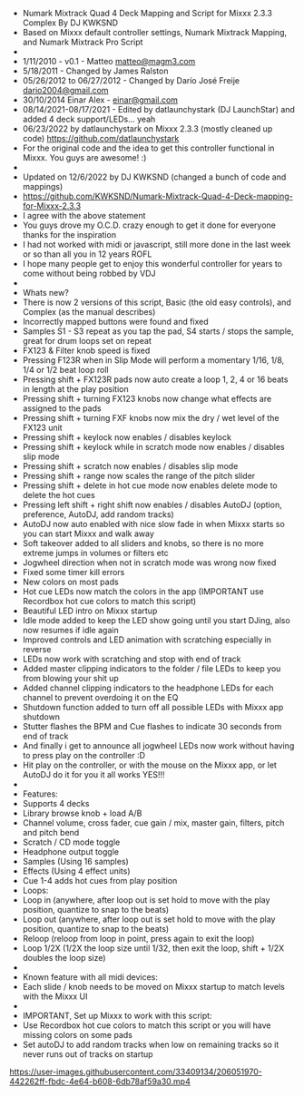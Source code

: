 - Numark Mixtrack Quad 4 Deck Mapping and Script for Mixxx 2.3.3 Complex By DJ KWKSND
- Based on Mixxx default controller settings, Numark Mixtrack Mapping, and Numark Mixtrack Pro Script
-
- 1/11/2010 - v0.1 - Matteo <matteo@magm3.com>
- 5/18/2011 - Changed by James Ralston
- 05/26/2012 to 06/27/2012 - Changed by Darío José Freije <dario2004@gmail.com>
- 30/10/2014 Einar Alex - einar@gmail.com
- 08/14/2021-08/17/2021 - Edited by datlaunchystark (DJ LaunchStar) and added 4 deck support/LEDs... yeah
- 06/23/2022 by datlaunchystark on Mixxx 2.3.3 (mostly cleaned up code) https://github.com/datlaunchystark
- For the original code and the idea to get this controller functional in Mixxx. You guys are awesome! :)
-
- Updated on 12/6/2022 by DJ KWKSND (changed a bunch of code and mappings)
- https://github.com/KWKSND/Numark-Mixtrack-Quad-4-Deck-mapping-for-Mixxx-2.3.3
- I agree with the above statement
- You guys drove my O.C.D. crazy enough to get it done for everyone thanks for the inspiration
- I had not worked with midi or javascript, still more done in the last week or so than all you in 12 years ROFL
- I hope many people get to enjoy this wonderful controller for years to come without being robbed by VDJ
-
- Whats new?
-  There is now 2 versions of this script, Basic (the old easy controls), and Complex (as the manual describes)
-  Incorrectly mapped buttons were found and fixed
-  Samples S1 - S3 repeat as you tap the pad, S4 starts / stops the sample, great for drum loops set on repeat
-  FX123 & Filter knob speed is fixed
-  Pressing F123R when in Slip Mode will perform a momentary 1/16, 1/8, 1/4 or 1/2  beat loop roll
-  Pressing shift + FX123R pads now auto create a loop 1, 2, 4 or 16 beats in length at the play position
-  Pressing shift + turning FX123 knobs now change what effects are assigned to the pads
-  Pressing shift + turning FXF knobs now mix the dry / wet level of the FX123 unit
-  Pressing shift + keylock now enables / disables keylock
-  Pressing shift + keylock while in scratch mode now enables / disables slip mode
-  Pressing shift + scratch now enables / disables slip mode
-  Pressing shift + range now scales the range of the pitch slider
-  Pressing shift + delete in hot cue mode now enables delete mode to delete the hot cues
-  Pressing left shift + right shift now enables / disables AutoDJ (option, preference, AutoDJ, add random tracks)
-  AutoDJ now auto enabled with nice slow fade in when Mixxx starts so you can start Mixxx and walk away
-  Soft takeover added to all sliders and knobs, so there is no more extreme jumps in volumes or filters etc
-  Jogwheel direction when not in scratch mode was wrong now fixed
-  Fixed some timer kill errors
-  New colors on most pads
-  Hot cue LEDs now match the colors in the app (IMPORTANT use Recordbox hot cue colors to match this script)
-  Beautiful LED intro on Mixxx startup
-  Idle mode added to keep the LED show going until you start DJing, also now resumes if idle again
-  Improved controls and LED animation with scratching especially in reverse
-  LEDs now work with scratching and stop with end of track
-  Added master clipping indicators to the folder / file LEDs to keep you from blowing your shit up
-  Added channel clipping indicators to the headphone LEDs for each channel to prevent overdoing it on the EQ
-  Shutdown function added to turn off all possible LEDs with Mixxx app shutdown
-  Stutter flashes the BPM and Cue flashes to indicate 30 seconds from end of track
-  And finally i get to announce all jogwheel LEDs now work without having to press play on the controller :D
-  Hit play on the controller, or with the mouse on the Mixxx app, or let AutoDJ do it for you it all works YES!!!
-
- Features:
-  Supports 4 decks
-  Library browse knob + load A/B
-  Channel volume, cross fader, cue gain / mix, master gain, filters, pitch and pitch bend
-  Scratch / CD mode toggle
-  Headphone output toggle
-  Samples (Using 16 samples)
-  Effects (Using 4 effect units)
-  Cue 1-4 adds hot cues from play position
-  Loops:
-   Loop in 	(anywhere, after loop out is set hold to move with the play position, quantize to snap to the beats)
-   Loop out 	(anywhere, after loop out is set hold to move with the play position, quantize to snap to the beats)
-   Reloop 	(reloop from loop in point, press again to exit the loop)
-   Loop 1/2X	(1/2X the loop size until 1/32, then exit the loop, shift + 1/2X doubles the loop size)
-
- Known feature with all midi devices:
-  Each slide / knob needs to be moved on Mixxx startup to match levels with the Mixxx UI
-
- IMPORTANT, Set up Mixxx to work with this script:
-  Use Recordbox hot cue colors to match this script or you will have missing colors on some pads
-  Set autoDJ to add random tracks when low on remaining tracks so it never runs out of tracks on startup


https://user-images.githubusercontent.com/33409134/206051970-442262ff-fbdc-4e64-b608-6db78af59a30.mp4
